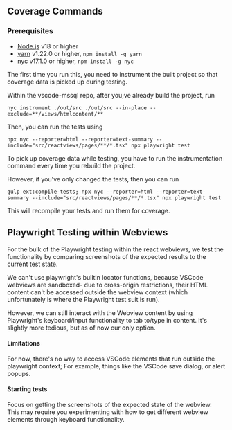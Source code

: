 
## Coverage Commands

### Prerequisites

- [Node.js](https://nodejs.org/en/) v18 or higher
- [yarn](https://yarnpkg.com/) v1.22.0 or higher, `npm install -g yarn`
- [nyc](https://www.npmjs.com/package/nyc) v17.1.0 or higher, `npm install -g nyc`

The first time you run this, you need to instrument the built project so that coverage data is picked up during testing.

Within the vscode-mssql repo, after you;ve already build the project, run

```shell
nyc instrument ./out/src ./out/src --in-place --exclude=**/views/htmlcontent/**
```

Then, you can run the tests using
```shell
npx nyc --reporter=html --reporter=text-summary --include="src/reactviews/pages/**/*.tsx" npx playwright test
```

To pick up coverage data while testing, you have to run the instrumentation command every time you rebuild the project.

However, if you've only changed the tests, then you can run

```shell
gulp ext:compile-tests; npx nyc --reporter=html --reporter=text-summary --include="src/reactviews/pages/**/*.tsx" npx playwright test
```

This will recompile your tests and run them for coverage.

## Playwright Testing within Webviews

For the bulk of the Playwright testing within the react webviews, we test the functionality by comparing screenshots of the expected results to the current test state.

We can't use playwright's builtin locator functions, because VSCode webviews are sandboxed- due to cross-origin restrictions, their HTML content can't be accessed outside the webview context (which unfortunately is where the Playwright test suit is run).

However, we can still interact with the Webview content by using Playwright's keyboard/input functionality to tab to/type in content. It's slightly more tedious, but as of now our only option.

#### Limitations
For now, there's no way to access VSCode elements that run outside the playwright context; For example, things like the VSCode save dialog, or alert popups.

#### Starting tests
Focus on getting the screenshots of the expected state of the webview. This may require you experimenting with how to get different webview elements through keyboard functionality.
